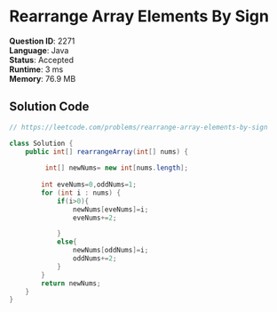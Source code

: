 # Rearrange Array Elements By Sign

**Question ID**: 2271  
**Language**: Java  
**Status**: Accepted  
**Runtime**: 3 ms  
**Memory**: 76.9 MB  

## Solution Code
```java
// https://leetcode.com/problems/rearrange-array-elements-by-sign

class Solution {
    public int[] rearrangeArray(int[] nums) {
        
         int[] newNums= new int[nums.length];
        
        int eveNums=0,oddNums=1;
        for (int i : nums) {
            if(i>0){
                newNums[eveNums]=i;
                eveNums+=2;

            }
            else{
                newNums[oddNums]=i;
                oddNums+=2;
            }
        }
        return newNums;
    }
}
```
